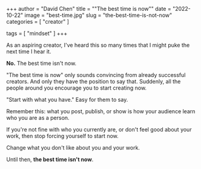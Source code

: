 +++
author = "David Chen"
title = "\"The best time is now\""
date = "2022-10-22"
image = "best-time.jpg"
slug = "the-best-time-is-not-now"
categories = [
    "creator"
]

tags = [
    "mindset"
]
+++

As an aspiring creator, I've heard this so many times that I might puke the next time I hear it.

**No.**
The best time isn't now.

"The best time is now" only sounds convincing from already successful creators. And only they have the position to say that. Suddenly, all the people around you encourage you to start creating now.

"Start with what you have." Easy for them to say.

Remember this: what you post, publish, or show is how your audience learn who you are as a person.

If you're not fine with who you currently are, or don't feel good about your work, then stop forcing yourself to start now.

Change what you don't like about you and your work.

Until then, **the best time isn't now**.